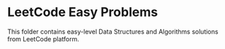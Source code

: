 # LeetCode Easy Problems

This folder contains easy-level Data Structures and Algorithms solutions from LeetCode platform.